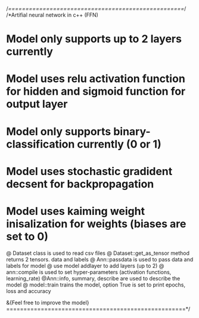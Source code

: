 /*===================================================*/
/*Artifial neural network in c++ (FFN)
# Model only supports up to 2 layers currently
# Model uses relu activation function for hidden and sigmoid function for output layer
# Model only supports binary-classification currently (0 or 1)
# Model uses stochastic gradident decsent for backpropagation
# Model uses kaiming weight inisalization for weights (biases are set to 0)


@ Dataset class is used to read csv files
@ Dataset::get_as_tensor method returns 2 tensors. data and labels
@ Ann::passdata is used to pass data and labels for model
@ use model addlayer to add layers (up to 2)
@ ann::compile is used to set hyper-parameters (activation functions, learning_rate)
@Ann::info, summary, describe are used to describe the model
@ model::train trains the model, option True is set to print epochs, loss and accuracy


&{Feel free to improve the model}
====================================================*/
